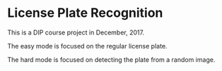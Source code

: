 # License Plate Recognition

This is a DIP course project  in December, 2017.

The easy mode is focused on the regular license plate.

The hard mode is focused on detecting the plate from a random image.